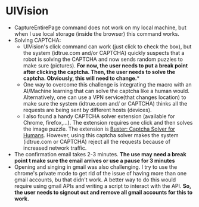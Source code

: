 # UIVision

- CaptureEntirePage command does not work on my local machine, but when I use local storage (inside the browser) this command works.
- Solving CAPTCHA: 
  - UIVision's click command can work (just click to check the box), but the system (idtrue.com and/or CAPTCHA) quickly suspects that a robot is solving the CAPTCHA and now sends random puzzles to make sure (pictures). **For now, the user needs to put a break point after clicking the captcha. Then, the user needs to solve the captcha. Obviously, this will need to change.***
  - One way to overcome this challenge is integrating the macro with an AI/Machine learning that can solve the captcha like a human would. Alternatively, one can use a VPN service(that changes location) to make sure the system (idtrue.com and/ or CAPTCHA) thinks all the requests are being sent by different hosts (devices).  
  - I also found a handy CAPTCHA solver extension (available for Chrome, firefox,...). The extension requires one click and then solves the image puzzle. The extension is [Buster: Captcha Solver for Humans](https://chrome.google.com/webstore/detail/buster-captcha-solver-for/mpbjkejclgfgadiemmefgebjfooflfhl?hl=en). However, using this captcha solver makes the system (idtrue.com or CAPTCHA) reject all the requests because of increased network traffic.
- The confirmation email takes 2-3 minutes. **The use may need a break point t make sure the email arrives or use a pause for 3 minutes**
- Opening and singing in gmail was also challenging. I try to use the chrome's private mode to get rid of the issue of having more than one gmail accounts, bu that didn't work. A better way to do this would require using gmail APIs and writing a script to interact with the API. **So, the user needs to signout out and remove all gmail accounts for this to work.**